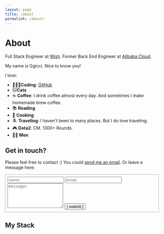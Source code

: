 ```yaml
---
layout: page
title: /about
permalink: /about/
---
```


<style>
#contact-form {
  border: 1px solid #AAA;
  padding: 0.5em;
  margin: 1em auto;
}
</style>

# About

Full Stack Engineer at [Wish](https://www.wish.com). Former Back End Engineer at [Alibaba Cloud](https://www.aliyun.com).

My name is Ggicci. Nice to know you!

I love:

- 👨🏻‍💻**Coding**: [GitHub](https://github.com/ggicci)
- 🐱**Cats**
- ☕️ **Coffee**: I drink coffee almost every day. And sometimes I make homemade brew coffee.
- 📚 **Reading**
- 🍳 **Cooking**
- 🏝 **Traveling**: I haven't been to many places. But I do love traveling.
- 🎮 **Dota2**: CM. 1300+ Rounds.
- 🧜‍♂️ **Men**

## Get in touch?

Please feel free to contact :) You could <a href="mailto:ggicci.t@gmail.com?subject=%5BMail%20from%20ggicci.me%5D%20">send me an email</a>. Or leave a message here:

<form action="https://submit-form.com/iQMOWolN93YV6pcsXBOd6" target="_self" id="contact-form">
    <input type="text" id="name" name="name" placeholder="name:" autocomplete="off">
    <input type="text" id="email" name="email" placeholder="email:" autocomplete="off">
    <textarea rows="5" id="message" name="message" placeholder="message:" autocomplete="off"></textarea>
    <input type="submit" value="[ submit ]">
</form>

## My Stack

<p>
<a frameborder="0" data-theme="light" data-layers="1,3,2,4" data-stack-embed="true" href="https://embed.stackshare.io/stacks/embed/04df3d6bf689d665e918d9e25a45e0"></a><script async src="https://cdn1.stackshare.io/javascripts/client-code.js" charset="utf-8"></script>
</p>
